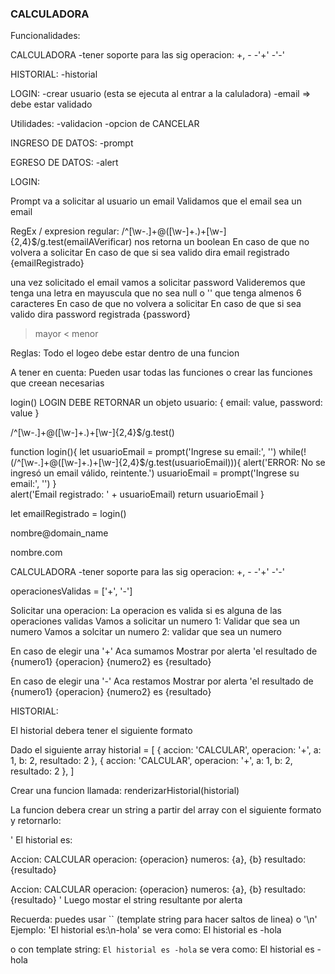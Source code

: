 ### CALCULADORA

Funcionalidades:

CALCULADORA
-tener soporte para las sig operacion: +, -
    -'+'
    -'-'

HISTORIAL:
-historial

LOGIN:
-crear usuario (esta se ejecuta al entrar a la caluladora)
    -email => debe estar validado


Utilidades:
-validacion
-opcion de CANCELAR

INGRESO DE DATOS:
-prompt

EGRESO DE DATOS:
-alert



LOGIN:

Prompt va a solicitar al usuario un email
Validamos que el email sea un email

RegEx / expresion regular: /^[\w-\.]+@([\w-]+\.)+[\w-]{2,4}$/g.test(emailAVerificar) nos retorna un boolean
En caso de que no volvera a solicitar
En caso de que si sea valido dira email registrado {emailRegistrado}

una vez solicitado el email vamos a solicitar password
Valideremos que tenga una letra en mayuscula
que no sea null o ''
que tenga almenos 6 caracteres
En caso de que no volvera a solicitar
En caso de que si sea valido dira password registrada {password}

> mayor
< menor


Reglas:
Todo el logeo debe estar dentro de una funcion

A tener en cuenta:
Pueden usar todas las funciones o crear las funciones que creean necesarias

login() LOGIN DEBE RETORNAR un objeto usuario:
{
    email: value,
    password: value
}



/^[\w-\.]+@([\w-]+\.)+[\w-]{2,4}$/g.test()



function login(){
    let usuarioEmail = prompt('Ingrese su email:', '')
    while(!(/^[\w-\.]+@([\w-]+\.)+[\w-]{2,4}$/g.test(usuarioEmail))){
        alert('ERROR: No se ingresó un email válido, reintente.')
        usuarioEmail = prompt('Ingrese su email:', '')
    }   
    alert('Email registrado: ' + usuarioEmail)
    return usuarioEmail
}



let emailRegistrado = login()



nombre@domain_name

nombre.com





CALCULADORA
-tener soporte para las sig operacion: +, -
    -'+'
    -'-'

operacionesValidas = ['+', '-']

Solicitar una operacion:
La operacion es valida si es alguna de las operaciones validas 
Vamos a solicitar un numero 1: 
Validar que sea un numero
Vamos a solcitar un numero 2:
validar que sea un numero


En caso de elegir una '+'
Aca sumamos
Mostrar por alerta 'el resultado de {numero1} {operacion} {numero2} es {resultado}

En caso de elegir una '-'
Aca restamos
Mostrar por alerta 'el resultado de {numero1} {operacion} {numero2} es {resultado}



HISTORIAL:

El historial debera tener el siguiente formato

Dado el siguiente array
historial = [
    {
        accion: 'CALCULAR',
        operacion: '+',
        a: 1,
        b: 2,
        resultado: 2 
    },
    {
        accion: 'CALCULAR',
        operacion: '+',
        a: 1,
        b: 2,
        resultado: 2 
    },
]


Crear una funcion llamada: renderizarHistorial(historial)

La funcion debera crear un string a partir del array con el siguiente formato y retornarlo:

'
El historial es:

Accion: CALCULAR
operacion: {operacion}
numeros: {a}, {b}
resultado: {resultado}

Accion: CALCULAR
operacion: {operacion}
numeros: {a}, {b}
resultado: {resultado}
'
Luego mostar el string resultante por alerta

Recuerda: puedes usar `` (template string para hacer saltos de linea) o '\n'
Ejemplo:
'El historial es:\n-hola' 
se vera como:
El historial es
-hola

o con template string:
`
El historial es
-hola
`
se vera como:
El historial es
-hola